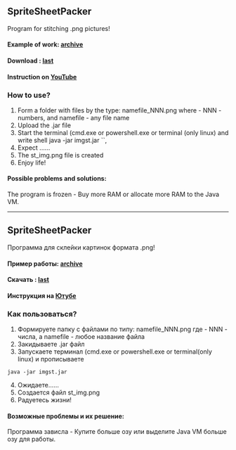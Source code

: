 
## SpriteSheetPacker
Program for stitching .png pictures!

#### Example of work: [archive](https://github.com/Sepera-okeq/SpriteSheetPacker/releases/download/1.0.0/test.rar)
#### Download : [last](https://github.com/Sepera-okeq/SpriteSheetPacker/releases/download/1.0.0/ImgSt.jar)
#### Instruction on [YouTube](https://youtu.be/mWUtNO3d5pA)

### How to use?
1. Form a folder with files by the type: namefile_NNN.png
 where - NNN - numbers, and namefile - any file name
2. Upload the .jar file
3. Start the terminal (cmd.exe or powershell.exe or terminal (only linux) and write
shell
java -jar imgst.jar
``,
4. Expect ......
5. The st_img.png file is created
6. Enjoy life!


#### Possible problems and solutions:
The program is frozen - Buy more RAM or allocate more RAM to the Java VM.



___


## SpriteSheetPacker
Программа для склейки картинок формата .png!

#### Пример работы: [archive](https://github.com/Sepera-okeq/SpriteSheetPacker/releases/download/1.0.0/test.rar)
#### Скачать : [last](https://github.com/Sepera-okeq/SpriteSheetPacker/releases/download/1.0.0/ImgSt.jar)
#### Инструкция на [Ютубе](https://youtu.be/mWUtNO3d5pA)

### Как пользоваться?
1. Формируете папку с файлами по типу: namefile_NNN.png
 где - NNN - числа, а  namefile - любое название файла
2. Закидываете .jar файл
3. Запускаете терминал (cmd.exe or powershell.exe or terminal(only linux) и прописываете 
```shell
java -jar imgst.jar
```
4. Ожидаете......
5. Создается файл st_img.png
6. Радуетесь жизни!


#### Возможные проблемы и их решение:
Программа зависла - Купите больше озу или выделите Java VM больше озу для работы.
